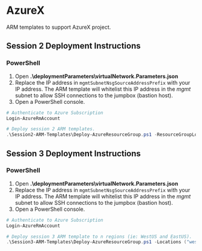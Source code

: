 # AzureX
ARM templates to support AzureX project.

## Session 2 Deployment Instructions
### PowerShell
1. Open **.\deploymentParameters\virtualNetwork.Parameters.json**
2. Replace the IP address in `mgmtSubnetNsgSourceAddressPrefix` with your IP address.
  The ARM template will whitelist this IP address in the *mgmt* subnet to allow SSH connections to the jumpbox (bastion host).
3. Open a PowerShell console.
```PowerShell
# Authenticate to Azure Subscription
Login-AzureRmAccount

# Deploy session 2 ARM templates.
.\Session2-ARM-Templates\Deploy-AzureResourceGroup.ps1 -ResourceGroupLocation westus

```

## Session 3 Deployment Instructions
### PowerShell
1. Open **.\deploymentParameters\virtualNetwork.Parameters.json**
2. Replace the IP address in `mgmtSubnetNsgSourceAddressPrefix` with your IP address.
  The ARM template will whitelist this IP address in the *mgmt* subnet to allow SSH connections to the jumpbox (bastion host).
3. Open a PowerShell console.
```PowerShell
# Authenticate to Azure Subscription
Login-AzureRmAccount

# Deploy session 3 ARM template to n regions (ie: WestUS and EastUS).  Also deploys an HA resource group that contains the traffic manager profile and endpoint configurations.
.\Session3-ARM-Templates\Deploy-AzureResourceGroup.ps1 -Locations ("westus", "eastus")

```
